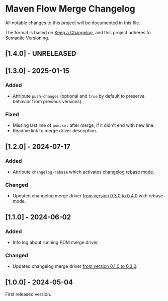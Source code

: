 # Maven Flow Merge Changelog

All notable changes to this project will be documented in this file.

The format is based on [Keep a Changelog](https://keepachangelog.com/en/1.1.0/),
and this project adheres to [Semantic Versioning](https://semver.org/spec/v2.0.0.html).

## [1.4.0] - UNRELEASED



## [1.3.0] - 2025-01-15

### Added

- Attribute `push-changes` (optional and `true` by default to preserve behavior from previous versions).

### Fixed

- Missing last line of `pom.xml` after merge, if it didn't end with new line.
- Readme link to merge driver description.

## [1.2.0] - 2024-07-17

### Added

- Attribute `changelog-rebase` which activates [changelog rebase mode](https://github.com/maven-flow/changelog-merge-driver/tree/main?tab=readme-ov-file#how-it-works-rebase-mode).

### Changed

- Updated changelog merge driver [from version 0.3.0 to 0.4.0](https://github.com/maven-flow/changelog-merge-driver/blob/main/CHANGELOG.md#040---2024-07-13) with rebase mode.

## [1.1.0] - 2024-06-02

### Added

- Info log about running POM merge driver.

### Changed

- Updated changelog merge driver [from version 0.1.0 to 0.3.0](https://github.com/maven-flow/changelog-merge-driver/blob/main/CHANGELOG.md#030---2024-05-26).

## [1.0.0] - 2024-05-04

First released version.
